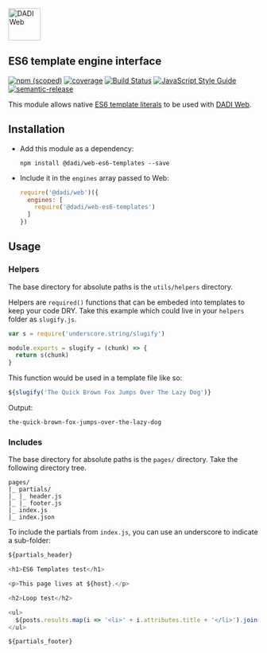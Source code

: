 <img src="https://dadi.tech/assets/products/dadi-web-full.png" alt="DADI Web" height="65"/>

## ES6 template engine interface

[![npm (scoped)](https://img.shields.io/npm/v/@dadi/web-pugjs.svg?maxAge=10800&style=flat-square)](https://www.npmjs.com/package/@dadi/web-pugjs)
[![coverage](https://img.shields.io/badge/coverage-85%25-yellow.svg?style=flat?style=flat-square)](https://github.com/dadi/web-pugjs)
[![Build Status](https://travis-ci.org/dadi/web-pugjs.svg?branch=master)](https://travis-ci.org/dadi/web-pugjs)
[![JavaScript Style Guide](https://img.shields.io/badge/code%20style-standard-brightgreen.svg?style=flat-square)](http://standardjs.com/)
[![semantic-release](https://img.shields.io/badge/%20%20%F0%9F%93%A6%F0%9F%9A%80-semantic--release-e10079.svg?style=flat-square)](https://github.com/semantic-release/semantic-release)

This module allows native [ES6 template literals](https://developer.mozilla.org/en/docs/Web/JavaScript/Reference/Template_literals) to be used with [DADI Web](https://github.com/dadi/web).

## Installation

- Add this module as a dependency:

   ```
   npm install @dadi/web-es6-templates --save
   ```

- Include it in the `engines` array passed to Web:

   ```js
   require('@dadi/web')({
     engines: [
       require('@dadi/web-es6-templates')
     ]
   })
   ```

## Usage

### Helpers

The base directory for absolute paths is the `utils/helpers` directory.

Helpers are `required()` functions that can be embeded into templates to keep your code DRY. Take this example which could live in your `helpers` folder as `slugify.js`.

```javascript
var s = require('underscore.string/slugify')

module.exports = slugify = (chunk) => {
  return s(chunk)
}
```

This function would be used in a template file like so:

```javascript
${slugify('The Quick Brown Fox Jumps Over The Lazy Dog')}
```

Output:

```
the-quick-brown-fox-jumps-over-the-lazy-dog
```

### Includes

The base directory for absolute paths is the `pages/` directory. Take the following directory tree.

```
pages/
|_ partials/
|_ |_ header.js
|_ |_ footer.js
|_ index.js
|_ index.json
```

To include the partials from `index.js`, you can use an underscore to indicate a sub-folder:

```js
${partials_header}

<h1>ES6 Templates test</h1>

<p>This page lives at ${host}.</p>

<h2>Loop test</h2>

<ul>
  ${posts.results.map(i => '<li>' + i.attributes.title + '</li>').join('')}
</ul>

${partials_footer}
```

